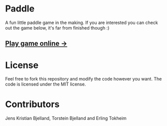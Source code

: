 # Paddle
A fun little paddle game in the making. If you are interested you can check out the game below, it's far from finished though :)

## [Play game online →](https://etokheim.github.io/Paddle/)

# License
Feel free to fork this repository and modify the code however you want. The code is licensed under the MIT license.

# Contributors
Jens Kristian Bjelland, Torstein Bjelland and Erling Tokheim

